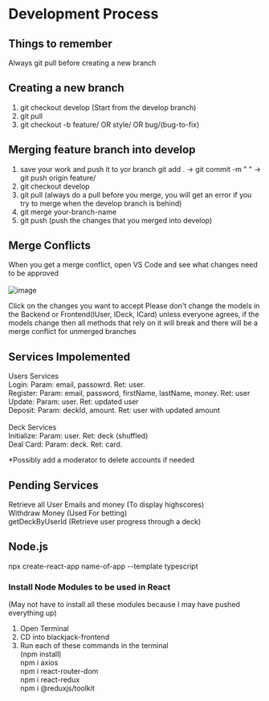 # Development Process

## Things to remember
  Always git pull before creating a new branch
  
## Creating a new branch
  1. git checkout develop (Start from the develop branch)
  2. git pull
  3. git checkout -b feature/<your-feature> OR style/<component-to-style> OR bug/(bug-to-fix)

## Merging feature branch into develop
  1. save your work and push it to yor branch
    git add . -> git commit -m " " -> git push origin feature/<your-feature>
  2. git checkout develop
  3. git pull (always do a pull before you merge, you will get an error if you try to merge when the develop branch is behind)
  4. git merge your-branch-name
  5. git push (push the changes that you merged into develop)

## Merge Conflicts
  When you get a merge conflict, open VS Code and see what changes need to be approved <br/> <br/>
  ![image](https://user-images.githubusercontent.com/101683611/170808502-61732634-3ad2-442b-914b-a1eb5898a8b8.png)
  
  Click on the changes you want to accept
  Please don't change the models in the Backend or Frontend(IUser, IDeck, ICard) unless everyone agrees, if the models change then all methods that rely on it will    break and there will be a merge conflict for unmerged branches 

  
## Services Impolemented
  Users Services<br/>
    Login: Param: email, passowrd. Ret: user.<br/>
    Register: Param: email, password, firstName, lastName, money. Ret: user <br/>
    Update: Param: user. Ret: updated user <br/>
    Deposit: Param: deckId, amount. Ret: user with updated amount <br/>
  <br/>
  Deck Services<br/>
    Initialize: Param: user. Ret: deck (shuffled)<br/>
    Deal Card: Param: deck. Ret: card. <br/>
  
  *Possibly add a moderator to delete accounts if needed
  
## Pending Services
 
  Retrieve all User Emails and money (To display highscores) <br/>
  Withdraw Money (Used For betting) <br/>
  getDeckByUserId (Retrieve user progress through a deck) <br/>
  
## Node.js
  npx create-react-app name-of-app --template typescript<br/>

  ### Install Node Modules to be used in React
  (May not have to install all these modules because I may have pushed everything up)
  1. Open Terminal
  2. CD into blackjack-frontend
  3. Run each of these commands in the terminal<br/>
    (npm install)<br/>
    npm i axios<br/>
    npm i react-router-dom<br/>
    npm i react-redux<br/>
    npm i @reduxjs/toolkit<br/>
